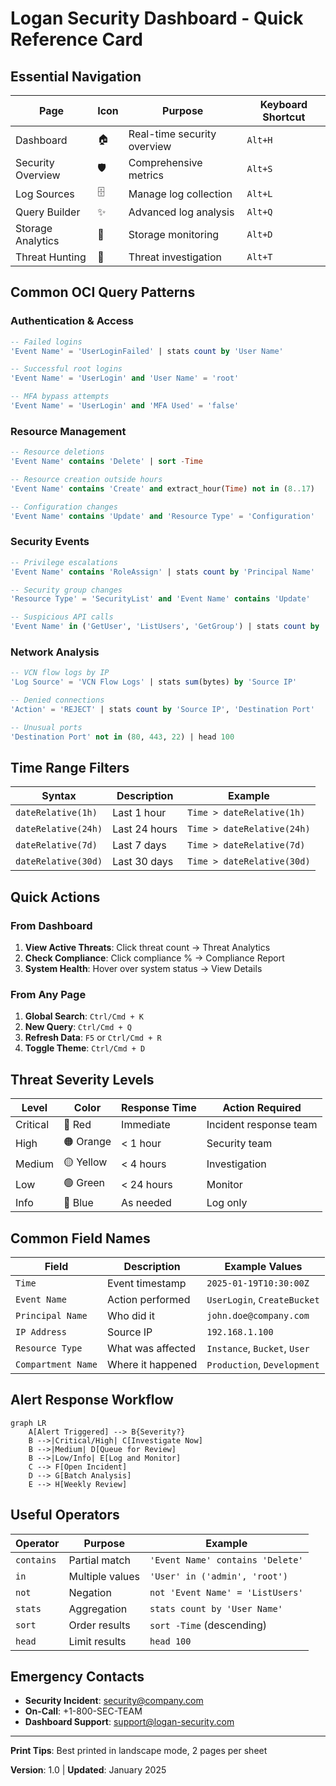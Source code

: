 # Logan Security Dashboard - Quick Reference Card

## Essential Navigation

| Page | Icon | Purpose | Keyboard Shortcut |
|------|------|---------|-------------------|
| Dashboard | 🏠 | Real-time security overview | `Alt+H` |
| Security Overview | 🛡️ | Comprehensive metrics | `Alt+S` |
| Log Sources | 🗄️ | Manage log collection | `Alt+L` |
| Query Builder | ✨ | Advanced log analysis | `Alt+Q` |
| Storage Analytics | 💾 | Storage monitoring | `Alt+D` |
| Threat Hunting | 🎯 | Threat investigation | `Alt+T` |

## Common OCI Query Patterns

### Authentication & Access
```sql
-- Failed logins
'Event Name' = 'UserLoginFailed' | stats count by 'User Name'

-- Successful root logins
'Event Name' = 'UserLogin' and 'User Name' = 'root'

-- MFA bypass attempts
'Event Name' = 'UserLogin' and 'MFA Used' = 'false'
```

### Resource Management
```sql
-- Resource deletions
'Event Name' contains 'Delete' | sort -Time

-- Resource creation outside hours
'Event Name' contains 'Create' and extract_hour(Time) not in (8..17)

-- Configuration changes
'Event Name' contains 'Update' and 'Resource Type' = 'Configuration'
```

### Security Events
```sql
-- Privilege escalations
'Event Name' contains 'RoleAssign' | stats count by 'Principal Name'

-- Security group changes
'Resource Type' = 'SecurityList' and 'Event Name' contains 'Update'

-- Suspicious API calls
'Event Name' in ('GetUser', 'ListUsers', 'GetGroup') | stats count by 'Principal Name'
```

### Network Analysis
```sql
-- VCN flow logs by IP
'Log Source' = 'VCN Flow Logs' | stats sum(bytes) by 'Source IP'

-- Denied connections
'Action' = 'REJECT' | stats count by 'Source IP', 'Destination Port'

-- Unusual ports
'Destination Port' not in (80, 443, 22) | head 100
```

## Time Range Filters

| Syntax | Description | Example |
|--------|-------------|---------|
| `dateRelative(1h)` | Last 1 hour | `Time > dateRelative(1h)` |
| `dateRelative(24h)` | Last 24 hours | `Time > dateRelative(24h)` |
| `dateRelative(7d)` | Last 7 days | `Time > dateRelative(7d)` |
| `dateRelative(30d)` | Last 30 days | `Time > dateRelative(30d)` |

## Quick Actions

### From Dashboard
1. **View Active Threats**: Click threat count → Threat Analytics
2. **Check Compliance**: Click compliance % → Compliance Report
3. **System Health**: Hover over system status → View Details

### From Any Page
1. **Global Search**: `Ctrl/Cmd + K`
2. **New Query**: `Ctrl/Cmd + Q`
3. **Refresh Data**: `F5` or `Ctrl/Cmd + R`
4. **Toggle Theme**: `Ctrl/Cmd + D`

## Threat Severity Levels

| Level | Color | Response Time | Action Required |
|-------|-------|---------------|-----------------|
| Critical | 🔴 Red | Immediate | Incident response team |
| High | 🟠 Orange | < 1 hour | Security team |
| Medium | 🟡 Yellow | < 4 hours | Investigation |
| Low | 🟢 Green | < 24 hours | Monitor |
| Info | 🔵 Blue | As needed | Log only |

## Common Field Names

| Field | Description | Example Values |
|-------|-------------|----------------|
| `Time` | Event timestamp | `2025-01-19T10:30:00Z` |
| `Event Name` | Action performed | `UserLogin`, `CreateBucket` |
| `Principal Name` | Who did it | `john.doe@company.com` |
| `IP Address` | Source IP | `192.168.1.100` |
| `Resource Type` | What was affected | `Instance`, `Bucket`, `User` |
| `Compartment Name` | Where it happened | `Production`, `Development` |

## Alert Response Workflow

```mermaid
graph LR
    A[Alert Triggered] --> B{Severity?}
    B -->|Critical/High| C[Investigate Now]
    B -->|Medium| D[Queue for Review]
    B -->|Low/Info| E[Log and Monitor]
    C --> F[Open Incident]
    D --> G[Batch Analysis]
    E --> H[Weekly Review]
```

## Useful Operators

| Operator | Purpose | Example |
|----------|---------|---------|
| `contains` | Partial match | `'Event Name' contains 'Delete'` |
| `in` | Multiple values | `'User' in ('admin', 'root')` |
| `not` | Negation | `not 'Event Name' = 'ListUsers'` |
| `stats` | Aggregation | `stats count by 'User Name'` |
| `sort` | Order results | `sort -Time` (descending) |
| `head` | Limit results | `head 100` |

## Emergency Contacts

- **Security Incident**: security@company.com
- **On-Call**: +1-800-SEC-TEAM
- **Dashboard Support**: support@logan-security.com

---

**Print Tips**: Best printed in landscape mode, 2 pages per sheet

**Version**: 1.0 | **Updated**: January 2025